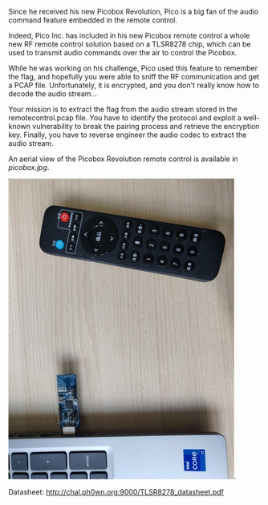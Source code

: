 Since he received his new Picobox Revolution, Pico is a big fan of the audio command feature embedded in the remote control. 

Indeed, Pico Inc. has included in his new Picobox remote control a whole new RF remote control solution based on a TLSR8278 chip, which can be used to transmit audio commands over the air to control the Picobox.

While he was working on his challenge, Pico used this feature to remember the flag, and hopefully you were able to sniff the RF communication and get a PCAP file. Unfortunately, it is encrypted, and you don't really know how to decode the audio stream...

Your mission is to extract the flag from the audio stream stored in the remotecontrol.pcap file. You have to identify the protocol and exploit a well-known vulnerability to break the pairing process and retrieve the encryption key. Finally, you have to reverse engineer the audio codec to extract the audio stream.

An aerial view of the Picobox Revolution remote control is available in *picobox.jpg*.

![Aerial view of the Picobox Revolution Remote Control](picobox.jpg "Aerial view of the Picobox Revolution Remote Control").

Datasheet: http://chal.ph0wn.org:9000/TLSR8278_datasheet.pdf
